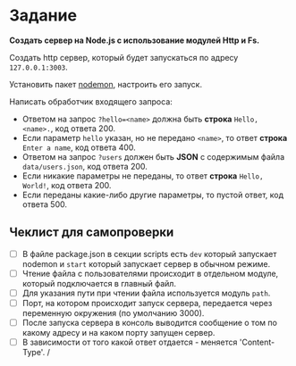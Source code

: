 # Задание

**Создать сервер на Node.js с использование модулей Http и Fs.**

Создать http сервер, который будет запускаться по адресу `127.0.0.1:3003`.

Установить пакет [nodemon](https://www.npmjs.com/package/nodemon), настроить его запуск.

Написать обработчик входящего запроса:

- Ответом на запрос `?hello=<name>` должна быть **строка** `Hello, <name>.`, код ответа 200.
- Если параметр `hello` указан, но не передано `<name>`, то ответ **строка** `Enter a name`, код ответа 400.
- Ответом на запрос `?users` должен быть **JSON** с содержимым файла `data/users.json`, код ответа 200.
- Если никакие параметры не переданы, то ответ **строка** `Hello, World!`, код ответа 200.
- Если переданы какие-либо другие параметры, то пустой ответ, код ответа 500.

## Чеклист для самопроверки

- [ ] В файле package.json в секции scripts есть `dev` который запускает nodemon и `start` который запускает сервер в обычном режиме.
- [ ] Чтение файла с пользователями происходит в отдельном модуле, который подключается в главный файл.
- [ ] Для указания пути при чтении файла используется модуль `path`.
- [ ] Порт, на котором происходит запуск сервера, передается через переменную окружения (по умолчанию 3000).
- [ ] После запуска сервера в консоль выводится сообщение о том по какому адресу и на каком порту запущен сервер.
- [ ] В зависимости от того какой ответ отдается - меняется 'Content-Type'.
/